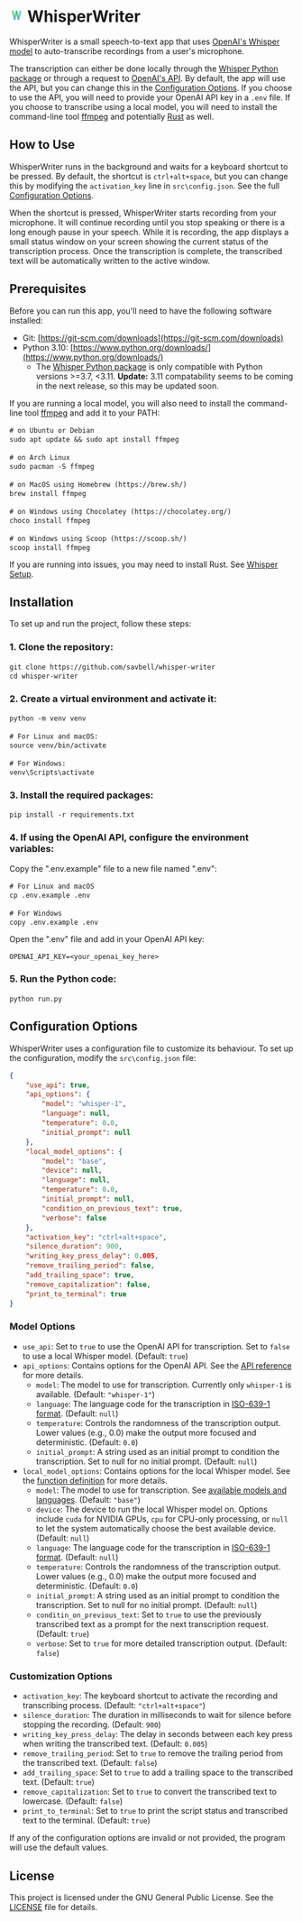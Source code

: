 # <img src="./assets/ww-logo.png" alt="WhisperWriter icon" width="25" height="25"> WhisperWriter
WhisperWriter is a small speech-to-text app that uses [OpenAI's Whisper model](https://openai.com/research/whisper) to auto-transcribe recordings from a user's microphone.

The transcription can either be done locally through the [Whisper Python package](https://pypi.org/project/openai-whisper/) or through a request to [OpenAI's API](https://platform.openai.com/docs/guides/speech-to-text). By default, the app will use the API, but you can change this in the [Configuration Options](#configuration-options). If you choose to use the API, you will need to provide your OpenAI API key in a `.env` file. If you choose to transcribe using a local model, you will need to install the command-line tool [ffmpeg](https://ffmpeg.org/) and potentially [Rust](https://www.rust-lang.org/) as well.

## How to Use
WhisperWriter runs in the background and waits for a keyboard shortcut to be pressed. By default, the shortcut is `ctrl+alt+space`, but you can change this by modifying the `activation_key` line in `src\config.json`. See the full [Configuration Options](#configuration-options).

When the shortcut is pressed, WhisperWriter starts recording from your microphone. It will continue recording until you stop speaking or there is a long enough pause in your speech. While it is recording, the app displays a small status window on your screen showing the current status of the transcription process. Once the transcription is complete, the transcribed text will be automatically written to the active window.

## Prerequisites
Before you can run this app, you'll need to have the following software installed:

- Git: [https://git-scm.com/downloads](https://git-scm.com/downloads)
- Python 3.10: [https://www.python.org/downloads/](https://www.python.org/downloads/)
  - The [Whisper Python package](https://github.com/openai/whisper) is only compatible with Python versions >=3.7, <3.11. **Update:** 3.11 compatability seems to be coming in the next release, so this may be updated soon.

If you are running a local model, you will also need to install the command-line tool [ffmpeg](https://ffmpeg.org/) and add it to your PATH:
```
# on Ubuntu or Debian
sudo apt update && sudo apt install ffmpeg

# on Arch Linux
sudo pacman -S ffmpeg

# on MacOS using Homebrew (https://brew.sh/)
brew install ffmpeg

# on Windows using Chocolatey (https://chocolatey.org/)
choco install ffmpeg

# on Windows using Scoop (https://scoop.sh/)
scoop install ffmpeg
```
If you are running into issues, you may need to install Rust. See [Whisper Setup](https://github.com/openai/whisper#setup).

## Installation
To set up and run the project, follow these steps:

### 1. Clone the repository:

```
git clone https://github.com/savbell/whisper-writer
cd whisper-writer
```


### 2. Create a virtual environment and activate it:

```
python -m venv venv

# For Linux and macOS:
source venv/bin/activate

# For Windows:
venv\Scripts\activate
```

### 3. Install the required packages:

```
pip install -r requirements.txt
```

### 4. If using the OpenAI API, configure the environment variables:

Copy the ".env.example" file to a new file named ".env":
```
# For Linux and macOS
cp .env.example .env

# For Windows
copy .env.example .env
```
Open the ".env" file and add in your OpenAI API key:
```
OPENAI_API_KEY=<your_openai_key_here>
```

### 5. Run the Python code:

```
python run.py
```

## Configuration Options

WhisperWriter uses a configuration file to customize its behaviour. To set up the configuration, modify the `src\config.json` file:

```json
{
    "use_api": true,
    "api_options": {
        "model": "whisper-1",
        "language": null,
        "temperature": 0.0,
        "initial_prompt": null
    },
    "local_model_options": {
        "model": "base",
        "device": null,
        "language": null,
        "temperature": 0.0,
        "initial_prompt": null,
        "condition_on_previous_text": true,
        "verbose": false
    },
    "activation_key": "ctrl+alt+space",
    "silence_duration": 900,
    "writing_key_press_delay": 0.005,
    "remove_trailing_period": false,
    "add_trailing_space": true,
    "remove_capitalization": false,
    "print_to_terminal": true
}
```
### Model Options
- `use_api`: Set to `true` to use the OpenAI API for transcription. Set to `false` to use a local Whisper model. (Default: `true`)
- `api_options`: Contains options for the OpenAI API. See the [API reference](https://platform.openai.com/docs/api-reference/audio/create?lang=python) for more details.
  - `model`: The model to use for transcription. Currently only `whisper-1` is available. (Default: `"whisper-1"`)
  - `language`: The language code for the transcription in [ISO-639-1 format](https://en.wikipedia.org/wiki/List_of_ISO_639-1_codes). (Default: `null`)
  - `temperature`: Controls the randomness of the transcription output. Lower values (e.g., 0.0) make the output more focused and deterministic. (Default: `0.0`)
  - `initial_prompt`: A string used as an initial prompt to condition the transcription. Set to null for no initial prompt. (Default: `null`)
- `local_model_options`: Contains options for the local Whisper model. See the [function definition](https://github.com/openai/whisper/blob/main/whisper/transcribe.py#L52-L108) for more details.
  - `model`: The model to use for transcription. See [available models and languages](https://github.com/openai/whisper#available-models-and-languages). (Default: `"base"`)
  - `device`: The device to run the local Whisper model on. Options include `cuda` for NVIDIA GPUs, `cpu` for CPU-only processing, or `null` to let the system automatically choose the best available device. (Default: `null`)
  - `language`: The language code for the transcription in [ISO-639-1 format](https://en.wikipedia.org/wiki/List_of_ISO_639-1_codes). (Default: `null`)
  - `temperature`: Controls the randomness of the transcription output. Lower values (e.g., 0.0) make the output more focused and deterministic. (Default: `0.0`)
  - `initial_prompt`: A string used as an initial prompt to condition the transcription. Set to null for no initial prompt. (Default: `null`)
  - `conditin_on_previous_text`: Set to `true` to use the previously transcribed text as a prompt for the next transcription request. (Default: `true`)
  - `verbose`: Set to `true` for more detailed transcription output. (Default: `false`)
### Customization Options
- `activation_key`: The keyboard shortcut to activate the recording and transcribing process. (Default: `"ctrl+alt+space"`)
- `silence_duration`: The duration in milliseconds to wait for silence before stopping the recording. (Default: `900`)
- `writing_key_press_delay`: The delay in seconds between each key press when writing the transcribed text. (Default: `0.005`)
- `remove_trailing_period`: Set to `true` to remove the trailing period from the transcribed text. (Default: `false`)
- `add_trailing_space`: Set to `true` to add a trailing space to the transcribed text. (Default: `true`)
- `remove_capitalization`: Set to `true` to convert the transcribed text to lowercase. (Default: `false`)
- `print_to_terminal`: Set to `true` to print the script status and transcribed text to the terminal. (Default: `true`)

If any of the configuration options are invalid or not provided, the program will use the default values.

## License
This project is licensed under the GNU General Public License. See the [LICENSE](LICENSE) file for details.